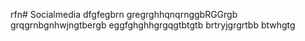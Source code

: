 rfn# Socialmedia
dfgfegbrn
gregrghhqnqrnggbRGGrgb
grqgrnbgnhwjngtbergb
eggfghghhgrgqgtbtgtb
brtryjgrgrtbb btwhgtg
